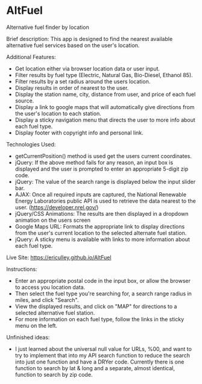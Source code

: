 # AltFuel
Alternative fuel finder by location

Brief description: This app is designed to find the nearest available alternative fuel services based on the user's location.

Additional Features:
- Get location either via browser location data or user input.
- Filter results by fuel type (Electric, Natural Gas, Bio-Diesel, Ethanol 85).
- Filter results by a set radius around the users location.
- Display results in order of nearest to the user.
- Display the station name, city, distance from user, and price of each fuel source.
- Display a link to google maps that will automatically give directions from the user's location to each station.
- Display a sticky navigation menu that directs the user to more info about each fuel type.
- Display footer with copyright info and personal link.

Technologies Used:
- getCurrentPosition() method is used get the users current coordinates.
- jQuery: If the above method fails for any reason, an input box is displayed and the user is prompted to enter an appropriate 5-digit zip code.
- jQuery: The value of the search range is displayed below the input slider bar.
- AJAX: Once all required inputs are captured, the National Renewable Energy Laboratories public API is used to retrieve the data nearest to the user. (https://developer.nrel.gov/)
- jQuery/CSS Animations: The results are then displayed in a dropdown animation on the users screen
- Google Maps URL: Formats the appropriate link to display directions from the user's current location to the selected alternate fuel station.
- jQuery: A sticky menu is available with links to more information about each fuel type.

Live Site:
https://ericulley.github.io/AltFuel

Instructions:
- Enter an appropriate postal code in the input box, or allow the browser to access you location data.
- Then select the fuel type you're searching for, a search range radius in miles, and click "Search".
- View the displayed results, and click on "MAP" for directions to a selected alternative fuel station.
- For more information on each fuel type, follow the links in the sticky menu on the left.

Unfinished ideas:
- I just learned about the universal null value for URLs, %00, and want to try to implement that into my API search function to reduce the search into just one function and have a DRYer code. Currently there is one function to search by lat & long and a separate, almost identical, function to search by  zip code. 
